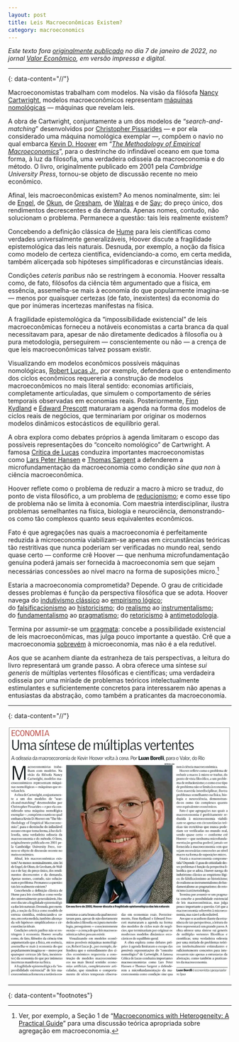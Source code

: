 ```yaml
---
layout: post
title: Leis Macroeconômicas Existem?
category: macroeconomics
---
```

_Este texto fora [originalmente publicado](https://valor.globo.com/eu-e/noticia/2022/01/07/leis-macroeconomicas-existem.ghtml) no dia 7 de janeiro de 2022, no jornal [Valor Econômico](https://valor.globo.com/), em versão impressa e digital._

---
{: data-content="//"}

Macroeconomistas trabalham com modelos. Na visão da filósofa [Nancy Cartwright](https://en.wikipedia.org/wiki/Nancy_Cartwright_(philosopher)), modelos macroeconômicos representam [máquinas nomológicas](https://www.jstor.org/stable/42970706) — máquinas que revelam leis.

A obra de Cartwright, conjuntamente a um dos modelos de “_search-and-matching_” desenvolvidos por [Christopher Pissarides](https://en.wikipedia.org/wiki/Christopher_A._Pissarides) — e por ela considerado uma máquina nomológica exemplar —, compõem o navio no qual embarca [Kevin D. Hoover](http://public.econ.duke.edu/~kdh9/) em “_[The Methodology of Empirical Macroeconomics](https://www.cambridge.org/us/academic/subjects/economics/macroeconomics-and-monetary-economics/methodology-empirical-macroeconomics?format=HB&isbn=9780521802727)_”, para o destrinche do infindável oceano em que toma forma, à luz da filosofia, uma verdadeira odisseia da macroeconomia e do método. O livro, originalmente publicado em 2001 pela _Cambridge University Press_, tornou-se objeto de discussão recente no meio econômico.

Afinal, leis macroeconômicas existem? Ao menos nominalmente, sim: lei de [Engel](https://en.wikipedia.org/wiki/Engel%27s_law), de [Okun](https://en.wikipedia.org/wiki/Okun%27s_law), de [Gresham](https://en.wikipedia.org/wiki/Gresham%27s_law), de [Walras](https://en.wikipedia.org/wiki/Walras%27s_law) e de [Say](https://en.wikipedia.org/wiki/Say%27s_law); do preço único, dos rendimentos decrescentes e da demanda. Apenas nomes, contudo, não solucionam o problema. Permanece a questão: tais leis realmente existem?

Concebendo a definição clássica de [Hume](https://plato.stanford.edu/entries/hume/) para leis científicas como verdades universalmente generalizáveis, Hoover discute a fragilidade epistemológica das leis naturais. Desnuda, por exemplo, a noção da física como modelo de certeza científica, evidenciando-a como, em certa medida, também alicerçada sob hipóteses simplificadoras e circunstâncias ideais.

Condições _ceteris paribus_ não se restringem à economia. Hoover ressalta como, de fato, filósofos da ciência têm argumentado que a física, em essência, assemelha-se mais à economia do que popularmente imagina-se — menos por quaisquer certezas (de fato, inexistentes) da economia do que por inúmeras incertezas manifestas na física.

A fragilidade epistemológica da “impossibilidade existencial” de leis macroeconômicas forneceu a notáveis economistas a carta branca da qual necessitavam para, apesar de não diretamente dedicados à filosofia ou à pura metodologia, perseguirem — conscientemente ou não — a crença de que leis macroeconômicas talvez possam existir.

Visualizando em modelos econômicos possíveis máquinas nomológicas, [Robert Lucas Jr.](https://en.wikipedia.org/wiki/Robert_Lucas_Jr.), por exemplo, defendera que o entendimento dos ciclos econômicos requereria a construção de modelos macroeconômicos no mais literal sentido: economias artificiais, completamente articuladas, que simulem o comportamento de séries temporais observadas em economias reais. Posteriormente, [Finn Kydland](https://en.wikipedia.org/wiki/Finn_E._Kydland) e [Edward Prescott](https://en.wikipedia.org/wiki/Edward_C._Prescott) maturaram a agenda na forma dos modelos de ciclos reais de negócios, que terminariam por originar os modernos modelos dinâmicos estocásticos de equilíbrio geral.

A obra explora como debates próprios à agenda limitaram o escopo das possíveis representações do “conceito nomológico” de Cartwright. A famosa [Crítica de Lucas](https://www.sciencedirect.com/science/article/abs/pii/S0167223176800036) conduzira importantes macroeconomistas como [Lars Peter Hansen](https://en.wikipedia.org/wiki/Lars_Peter_Hansen) e [Thomas Sargent](https://en.wikipedia.org/wiki/Thomas_J._Sargent) a defenderem a microfundamentação da macroeconomia como condição _sine qua non_ à ciência macroeconômica.

Hoover reflete como o problema de reduzir a macro à micro se traduz, do ponto de vista filosófico, a um problema de [reducionismo](https://plato.stanford.edu/entries/scientific-reduction/); e como esse tipo de problema não se limita à economia. Com maestria interdisciplinar, ilustra problemas semelhantes na física, biologia e neurociência, demonstrando-os como tão complexos quanto seus equivalentes econômicos.

Fato é que agregações nas quais a macroeconomia é perfeitamente reduzida à microeconomia viabilizam-se apenas em circunstâncias teóricas tão restritivas que nunca poderiam ser verificadas no mundo real, sendo quase certo — conforme crê Hoover — que nenhuma microfundamentação genuína poderá jamais ser fornecida à macroeconomia sem que sejam necessárias concessões ao nível macro na forma de suposições micro.[^1]

Estaria a macroeconomia comprometida? Depende. O grau de criticidade desses problemas é função da perspectiva filosófica que se adota. Hoover navega do [indutivismo clássico](https://plato.stanford.edu/entries/induction-problem/) ao [empirismo lógico](https://plato.stanford.edu/entries/logical-empiricism/#SomRepPar); do [falsificacionismo](https://plato.stanford.edu/entries/popper/#BasiStatFalsConv) ao [historicismo](https://plato.stanford.edu/entries/rationality-historicist/); do [realismo](https://plato.stanford.edu/entries/scientific-realism/) ao [instrumentalismo](https://en.wikipedia.org/wiki/Instrumentalism); do [fundamentalismo](https://www.jstor.org/stable/10.1086/377417) ao [pragmatismo](https://plato.stanford.edu/entries/pragmatism/); do [retoricismo](https://plato.stanford.edu/entries/economics/#RhetEcon) à [antimetodologia](https://plato.stanford.edu/entries/feyerabend/#AgaiMeth1970).

Termina por assumir-se um [pragmata](https://plato.stanford.edu/entries/pragmatism/): concebe a possibilidade existencial de leis macroeconômicas, mas julga pouco importante a questão. Crê que a macroeconomia [sobrevém](https://plato.stanford.edu/entries/supervenience/) à microeconomia, mas não é a ela redutível.

Aos que se acanhem diante da estranheza de tais perspectivas, a leitura do livro representará um grande passo. A obra oferece uma síntese _sui generis_ de múltiplas vertentes filosóficas e científicas; uma verdadeira odisseia por uma miríade de problemas teóricos intelectualmente estimulantes e suficientemente concretos para interessarem não apenas a entusiastas da abstração, como também a praticantes da macroeconomia.

---
{: data-content="//"}

![Valor Econômico](https://raw.githubusercontent.com/luanborelli/luanborelli.github.io/master/_posts/Pasted%20image%2020240416003847.png)

---
{: data-content="footnotes"}

[^1]: Ver, por exemplo, a Seção 1 de “[Macroeconomics with Heterogeneity: A Practical Guide](https://www.richmondfed.org/~/media/richmondfedorg/publications/research/economic_quarterly/2011/q3/pdf/guvenen.pdf)” para uma discussão teórica apropriada sobre agregação em macroeconomia.